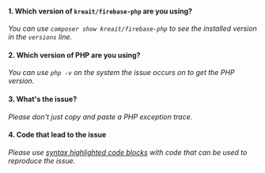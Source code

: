 #### 1. Which version of `kreait/firebase-php` are you using?

*You can use `composer show kreait/firebase-php` to see the installed version in the `versions` line.*

#### 2. Which version of PHP are you using?

*You can use `php -v` on the system the issue occurs on to get the PHP version.* 

#### 3. What's the issue?

*Please don't just copy and paste a PHP exception trace.*

#### 4. Code that lead to the issue

*Please use [syntax highlighted code blocks](https://help.github.com/articles/creating-and-highlighting-code-blocks/) with code that can be used to reproduce the issue.*

